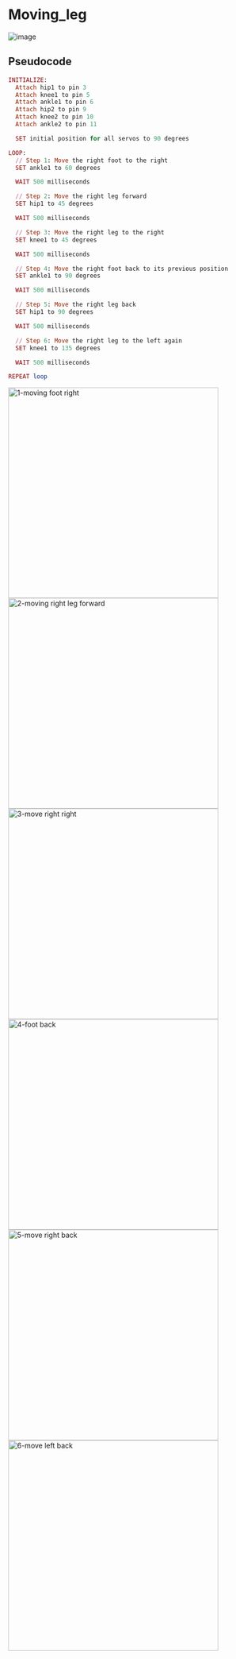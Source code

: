 # Moving_leg

![image](https://github.com/user-attachments/assets/f8efe95a-c519-4f4a-9786-b80ae32cfa77)


## Pseudocode
```ruby
INITIALIZE:
  Attach hip1 to pin 3
  Attach knee1 to pin 5
  Attach ankle1 to pin 6
  Attach hip2 to pin 9
  Attach knee2 to pin 10
  Attach ankle2 to pin 11

  SET initial position for all servos to 90 degrees

LOOP:
  // Step 1: Move the right foot to the right
  SET ankle1 to 60 degrees

  WAIT 500 milliseconds

  // Step 2: Move the right leg forward
  SET hip1 to 45 degrees

  WAIT 500 milliseconds

  // Step 3: Move the right leg to the right
  SET knee1 to 45 degrees

  WAIT 500 milliseconds

  // Step 4: Move the right foot back to its previous position
  SET ankle1 to 90 degrees

  WAIT 500 milliseconds

  // Step 5: Move the right leg back
  SET hip1 to 90 degrees

  WAIT 500 milliseconds

  // Step 6: Move the right leg to the left again
  SET knee1 to 135 degrees

  WAIT 500 milliseconds

REPEAT loop

```

<img width="424" width="324" alt="1-moving foot right" src="https://github.com/user-attachments/assets/ba851b82-b68e-4618-bf5b-077ca63b6d55">

<img width="424" width="324" alt="2-moving right leg forward" src="https://github.com/user-attachments/assets/b6cf52ab-cc83-43a9-a444-27fe140d4887">

<img width="424" width="324" alt="3-move right right" src="https://github.com/user-attachments/assets/5bcf4135-9b5b-4657-b736-05b8be45f441">

<img width="424" width="324" alt="4-foot back" src="https://github.com/user-attachments/assets/fcfb2d85-4f62-424f-a7d4-7460817c57ba">

<img width="424" width="324" alt="5-move right back" src="https://github.com/user-attachments/assets/89154f08-d786-4534-8938-80e328beaf85">

<img width="424" width="324" alt="6-move left back" src="https://github.com/user-attachments/assets/9e43d120-c1f9-4102-bcf3-d67c2c8be036">
